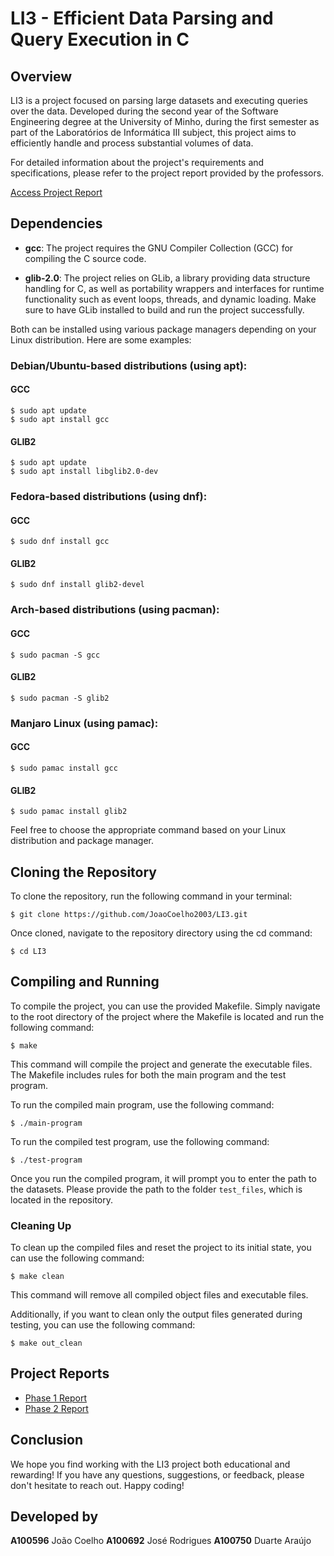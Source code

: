 # LI3 - Efficient Data Parsing and Query Execution in C

## Overview

LI3 is a project focused on parsing large datasets and executing queries over the data. Developed during the second year of the Software Engineering degree at the University of Minho, during the first semester as part of the Laboratórios de Informática III subject, this project aims to efficiently handle and process substantial volumes of data.

For detailed information about the project's requirements and specifications, please refer to the project report provided by the professors.

[Access Project Report](docs/project.pdf)

## Dependencies

- **gcc**: The project requires the GNU Compiler Collection (GCC) for compiling the C source code.

- **glib-2.0**: The project relies on GLib, a library providing data structure handling for C, as well as portability wrappers and interfaces for runtime functionality such as event loops, threads, and dynamic loading. Make sure to have GLib installed to build and run the project successfully.

Both can be installed using various package managers depending on your Linux distribution. Here are some examples:

### Debian/Ubuntu-based distributions (using apt):

#### GCC

```
$ sudo apt update
$ sudo apt install gcc
```

#### GLIB2

```
$ sudo apt update
$ sudo apt install libglib2.0-dev
```

### Fedora-based distributions (using dnf):

#### GCC


```
$ sudo dnf install gcc
```

#### GLIB2

```
$ sudo dnf install glib2-devel
```

### Arch-based distributions (using pacman):

#### GCC

```
$ sudo pacman -S gcc
```

#### GLIB2

```
$ sudo pacman -S glib2
```

### Manjaro Linux (using pamac):

#### GCC

```
$ sudo pamac install gcc
```

#### GLIB2

```
$ sudo pamac install glib2
```


Feel free to choose the appropriate command based on your Linux distribution and package manager.

## Cloning the Repository

To clone the repository, run the following command in your terminal:

```
$ git clone https://github.com/JoaoCoelho2003/LI3.git
```

Once cloned, navigate to the repository directory using the cd command:

```
$ cd LI3
```

## Compiling and Running

To compile the project, you can use the provided Makefile. Simply navigate to the root directory of the project where the Makefile is located and run the following command:

```
$ make
```

This command will compile the project and generate the executable files. The Makefile includes rules for both the main program and the test program.

To run the compiled main program, use the following command:

```
$ ./main-program
```

To run the compiled test program, use the following command:

```
$ ./test-program
```

Once you run the compiled program, it will prompt you to enter the path to the datasets. Please provide the path to the folder `test_files`, which is located in the repository.

### Cleaning Up

To clean up the compiled files and reset the project to its initial state, you can use the following command:

```
$ make clean
```

This command will remove all compiled object files and executable files.

Additionally, if you want to clean only the output files generated during testing, you can use the following command:

```
$ make out_clean
```

## Project Reports

- [Phase 1 Report](reports/relatorio-fase1.pdf)
- [Phase 2 Report](reports/relatorio-fase2.pdf)


## Conclusion

We hope you find working with the LI3 project both educational and rewarding! If you have any questions, suggestions, or feedback, please don't hesitate to reach out. Happy coding!

## Developed by

**A100596** João Coelho
**A100692** José Rodrigues
**A100750** Duarte Araújo




